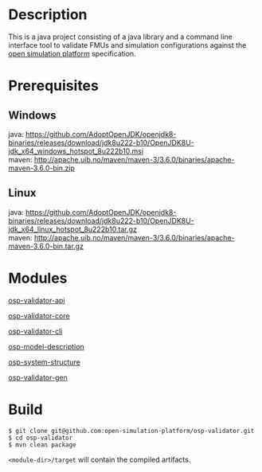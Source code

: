 Description
===========
This is a java project consisting of a java library and a command line interface tool to validate FMUs and simulation
configurations against the [open simulation platform](https://www.opensimulationplatform.com) specification.

Prerequisites
=============
Windows
-------
java: https://github.com/AdoptOpenJDK/openjdk8-binaries/releases/download/jdk8u222-b10/OpenJDK8U-jdk_x64_windows_hotspot_8u222b10.msi
\
maven: http://apache.uib.no/maven/maven-3/3.6.0/binaries/apache-maven-3.6.0-bin.zip

Linux
-----
java: https://github.com/AdoptOpenJDK/openjdk8-binaries/releases/download/jdk8u222-b10/OpenJDK8U-jdk_x64_linux_hotspot_8u222b10.tar.gz
\
maven: http://apache.uib.no/maven/maven-3/3.6.0/binaries/apache-maven-3.6.0-bin.tar.gz

Modules
=======
[osp-validator-api](/osp-validator-api/README.md)

[osp-validator-core](/osp-validator-core/README.md)

[osp-validator-cli](/osp-validator-cli/README.md)

[osp-model-description](/osp-model-description/README.md)

[osp-system-structure](/osp-system-structure/README.md)

[osp-validator-gen](/osp-validator-gen/README.md)

Build
=====
```
$ git clone git@github.com:open-simulation-platform/osp-validator.git
$ cd osp-validator
$ mvn clean package
```

`<module-dir>/target` will contain the compiled artifacts.